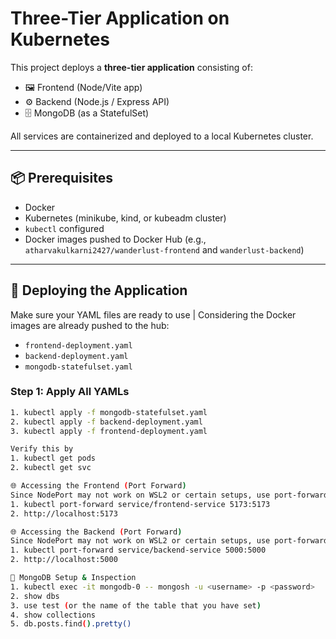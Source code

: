 # Three-Tier Application on Kubernetes

This project deploys a **three-tier application** consisting of:

- 🖼️ Frontend (Node/Vite app)
- ⚙️ Backend (Node.js / Express API)
- 🗄️ MongoDB (as a StatefulSet)

All services are containerized and deployed to a local Kubernetes cluster.

---

## 📦 Prerequisites

- Docker
- Kubernetes (minikube, kind, or kubeadm cluster)
- `kubectl` configured
- Docker images pushed to Docker Hub (e.g., `atharvakulkarni2427/wanderlust-frontend` and `wanderlust-backend`)

---

## 🚀 Deploying the Application

Make sure your YAML files are ready to use | Considering the Docker images are already pushed to the hub:

- `frontend-deployment.yaml`
- `backend-deployment.yaml`
- `mongodb-statefulset.yaml`

### Step 1: Apply All YAMLs

```bash
1. kubectl apply -f mongodb-statefulset.yaml
2. kubectl apply -f backend-deployment.yaml
3. kubectl apply -f frontend-deployment.yaml

Verify this by 
1. kubectl get pods
2. kubectl get svc

🌐 Accessing the Frontend (Port Forward)
Since NodePort may not work on WSL2 or certain setups, use port-forwarding instead:
1. kubectl port-forward service/frontend-service 5173:5173
2. http://localhost:5173

🌐 Accessing the Backend (Port Forward)
Since NodePort may not work on WSL2 or certain setups, use port-forwarding instead:
1. kubectl port-forward service/backend-service 5000:5000
2. http://localhost:5000

💾 MongoDB Setup & Inspection
1. kubectl exec -it mongodb-0 -- mongosh -u <username> -p <password>
2. show dbs
3. use test (or the name of the table that you have set)
4. show collections
5. db.posts.find().pretty()
